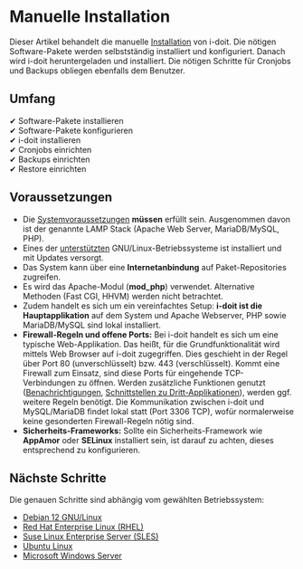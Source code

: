 # Manuelle Installation

Dieser Artikel behandelt die manuelle [Installation](../index.md) von i-doit. Die nötigen Software-Pakete werden selbstständig installiert und konfiguriert. Danach wird i-doit heruntergeladen und installiert. Die nötigen Schritte für Cronjobs und Backups obliegen ebenfalls dem Benutzer.

## Umfang

✔ Software-Pakete installieren<br>
✔ Software-Pakete konfigurieren<br>
✔ i-doit installieren<br>
✔ Cronjobs einrichten<br>
✔ Backups einrichten<br>
✔ Restore einrichten

## Voraussetzungen

-   Die [Systemvoraussetzungen](../systemvoraussetzungen.md) **müssen** erfüllt sein. Ausgenommen davon ist der genannte LAMP Stack (Apache Web Server, MariaDB/MySQL, PHP).<br>
-   Eines der [unterstützten](../systemvoraussetzungen.md) GNU/Linux-Betriebssysteme ist installiert und mit Updates versorgt.<br>
-   Das System kann über eine **Internetanbindung** auf Paket-Repositories zugreifen.<br>
-   Es wird das Apache-Modul (**mod_php**) verwendet. Alternative Methoden (Fast CGI, HHVM) werden nicht betrachtet.<br>
-   Zudem handelt es sich um ein vereinfachtes Setup: **i-doit ist die Hauptapplikation** auf dem System und Apache Webserver, PHP sowie MariaDB/MySQL sind lokal installiert.<br>
-   **Firewall-Regeln und offene Ports:** Bei i-doit handelt es sich um eine typische Web-Applikation. Das heißt, für die Grundfunktionalität wird mittels Web Browser auf i-doit zugegriffen. Dies geschieht in der Regel über Port 80 (unverschlüsselt) bzw. 443 (verschlüsselt). Kommt eine Firewall zum Einsatz, sind diese Ports für eingehende TCP-Verbindungen zu öffnen. Werden zusätzliche Funktionen genutzt ([Benachrichtigungen](../../auswertungen/benachrichtigungen.md), [Schnittstellen zu Dritt-Applikationen](../../automatisierung-und-integration/index.md)), werden ggf. weitere Regeln benötigt. Die Kommunikation zwischen i-doit und MySQL/MariaDB findet lokal statt (Port 3306 TCP), wofür normalerweise keine gesonderten Firewall-Regeln nötig sind.<br>
-   **Sicherheits-Frameworks:** Sollte ein Sicherheits-Framework wie **AppAmor** oder **SELinux** installiert sein, ist darauf zu achten, dieses entsprechend zu konfigurieren.

## Nächste Schritte

Die genauen Schritte sind abhängig vom gewählten Betriebssystem:

-   [Debian 12 GNU/Linux](./debian12.md)
-   [Red Hat Enterprise Linux (RHEL)](../manuelle-installation/red-hat-enterprise-linux/index.md)
-   [Suse Linux Enterprise Server (SLES)](../manuelle-installation/suse-linux-enterprise-server.md)
-   [Ubuntu Linux](../manuelle-installation/ubuntu-linux/index.md)
-   [Microsoft Windows Server](../manuelle-installation/microsoft-windows-server/index.md)
